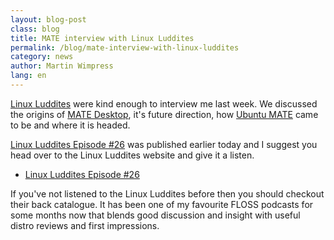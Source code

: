 ```yaml
---
layout: blog-post
class: blog
title: MATE interview with Linux Luddites
permalink: /blog/mate-interview-with-linux-luddites
category: news
author: Martin Wimpress
lang: en
---
```


[Linux Luddites](http://linuxluddites.com) were kind enough to interview
me last week. We discussed the origins of [MATE Desktop](http://mate-desktop.org),
it's future direction, how [Ubuntu MATE](https://ubuntu-mate.org) came to
be and where it is headed.

[Linux Luddites Episode #26](http://linuxluddites.com/shows/episode-26/)
was published earlier today and I suggest you head over to the Linux Luddites
website and give it a listen.

  * [Linux Luddites Episode #26](http://linuxluddites.com/shows/episode-26/)

If you've not listened to the Linux Luddites before then you should checkout
their back catalogue. It has been one of my favourite FLOSS podcasts for some
months now that blends good discussion and insight with useful distro reviews
and first impressions.
